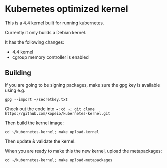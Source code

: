 # Kubernetes optimized kernel

This is a 4.4 kernel built for running kubernetes.

Currently it only builds a Debian kernel.

It has the following changes:

* 4.4 kernel
* cgroup memory controller is enabled


## Building

If you are going to be signing packages, make sure the gpg key is available using e.g.

```
gpg --import ~/secretkey.txt
```

Check out the code into ~: `cd ~; git clone https://github.com/kopeio/kubernetes-kernel.git`

Then build the kernel image:

```
cd ~/kubernetes-kernel; make upload-kernel
```

Then update & validate the kernel.

When you are ready to make this the new kernel, upload the metapackages:

```
cd ~/kubernetes-kernel; make upload-metapackages
```
